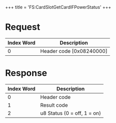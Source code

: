 +++
title = 'FS:CardSlotGetCardIFPowerStatus'
+++

# Request

| Index Word | Description                |
|------------|----------------------------|
| 0          | Header code \[0x08240000\] |

# Response

| Index Word | Description                 |
|------------|-----------------------------|
| 0          | Header code                 |
| 1          | Result code                 |
| 2          | u8 Status (0 = off, 1 = on) |
